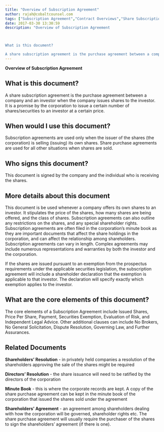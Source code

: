 ```yaml
---
title: "Overview of Subscription Agreement"
author: rajah@cobaltcounsel.com
tags: ["Subscription Agreement","Contract Overviews","Share Subscription Agreement"]
date: 2017-03-30 13:30:59
description: "Overview of Subscription Agreement

 

What is this document?

A share subscription agreement is the purchase agreement between a company and an investor when the company issues shares to the investor..."
---
```


**Overview of Subscription Agreement**

 

## What is this document?

A share subscription agreement is the purchase agreement between a company and an investor when the company issues shares to the investor. It is a promise by the corporation to issue a certain number of shares/securities to an investor at a certain price. 

 

## When would I use this document?

Subscription agreements are used only when the issuer of the shares (the corporation) is selling (issuing) its own shares. Share purchase agreements are used for all other situations when shares are sold. 

 

## Who signs this document?

This document is signed by the company and the individual who is receiving the shares. 
 
 

## More details about this document

This document is be used whenever a company offers its own shares to an investor. It stipulates the price of the shares, how many shares are being offered, and the class of shares. Subscription agreements can also outline any restrictions on the shares, and any special shareholder rights. Subscription agreements are often filed in the corporation’s minute book as they are important documents that affect the share holdings in the corporation, and can affect the relationship among shareholders. Subscription agreements can vary in length. Complex agreements may include numerous representations and warranties by both the investor and the corporation.

If the shares are issued pursuant to an exemption from the prospectus requirements under the applicable securities legislation, the subscription agreement will include a shareholder declaration that the exemption is applicable to that investor.  The declaration will specify exactly which exemption applies to the investor.

 

## What are the core elements of this document?

The core elements of a Subscription Agreement include Issued Shares, Price Per Share, Payment, Securities Exemption, Evaluation of Risk, and Independent Legal Advice. Other additional clauses can include No Brokers, No General Solicitation, Dispute Resolution, Governing Law, and Further Assurances. 

 

## Related Documents

<b>Shareholders’ Resolution</b> - in privately held companies a resolution of the shareholders approving the sale of the shares might be required

<b>Directors’ Resolution</b> - the share issuance will need to be ratified by the directors of the corporation

<b>Minute Book</b> - this is where the corporate records are kept. A copy of the share purchase agreement can be kept in the minute book of the corporation that issued the shares sold under the agreement

<b>Shareholders’ Agreement</b> - an agreement among shareholders dealing with how the corporation will be governed, shareholder rights etc. The share purchase agreement will usually require the purchaser of the shares to sign the shareholders’ agreement (if there is one).
